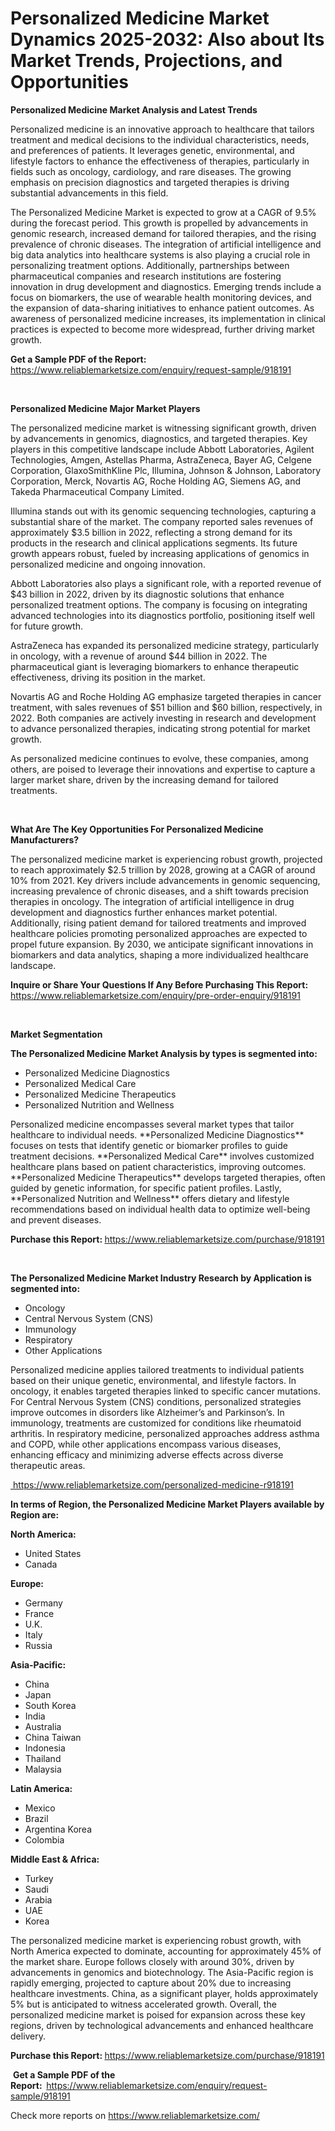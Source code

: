 <p><h1>Personalized Medicine Market Dynamics 2025-2032: Also about Its Market Trends, Projections, and Opportunities</h1></p><p><strong>Personalized Medicine Market Analysis and Latest Trends</strong></p>
<p><p>Personalized medicine is an innovative approach to healthcare that tailors treatment and medical decisions to the individual characteristics, needs, and preferences of patients. It leverages genetic, environmental, and lifestyle factors to enhance the effectiveness of therapies, particularly in fields such as oncology, cardiology, and rare diseases. The growing emphasis on precision diagnostics and targeted therapies is driving substantial advancements in this field.</p><p>The Personalized Medicine Market is expected to grow at a CAGR of 9.5% during the forecast period. This growth is propelled by advancements in genomic research, increased demand for tailored therapies, and the rising prevalence of chronic diseases. The integration of artificial intelligence and big data analytics into healthcare systems is also playing a crucial role in personalizing treatment options. Additionally, partnerships between pharmaceutical companies and research institutions are fostering innovation in drug development and diagnostics. Emerging trends include a focus on biomarkers, the use of wearable health monitoring devices, and the expansion of data-sharing initiatives to enhance patient outcomes. As awareness of personalized medicine increases, its implementation in clinical practices is expected to become more widespread, further driving market growth.</p></p>
<p><strong>Get a Sample PDF of the Report:&nbsp;</strong> <a href="https://www.reliablemarketsize.com/enquiry/request-sample/918191?utm_campaign=3178&utm_medium=2&utm_source=Github&utm_content=ia&utm_term=07032025&utm_id=personalized-medicine">https://www.reliablemarketsize.com/enquiry/request-sample/918191</a></p>
<p>&nbsp;</p>
<p><strong>Personalized Medicine Major Market Players</strong></p>
<p><p>The personalized medicine market is witnessing significant growth, driven by advancements in genomics, diagnostics, and targeted therapies. Key players in this competitive landscape include Abbott Laboratories, Agilent Technologies, Amgen, Astellas Pharma, AstraZeneca, Bayer AG, Celgene Corporation, GlaxoSmithKline Plc, Illumina, Johnson & Johnson, Laboratory Corporation, Merck, Novartis AG, Roche Holding AG, Siemens AG, and Takeda Pharmaceutical Company Limited.</p><p>Illumina stands out with its genomic sequencing technologies, capturing a substantial share of the market. The company reported sales revenues of approximately $3.5 billion in 2022, reflecting a strong demand for its products in the research and clinical applications segments. Its future growth appears robust, fueled by increasing applications of genomics in personalized medicine and ongoing innovation.</p><p>Abbott Laboratories also plays a significant role, with a reported revenue of $43 billion in 2022, driven by its diagnostic solutions that enhance personalized treatment options. The company is focusing on integrating advanced technologies into its diagnostics portfolio, positioning itself well for future growth.</p><p>AstraZeneca has expanded its personalized medicine strategy, particularly in oncology, with a revenue of around $44 billion in 2022. The pharmaceutical giant is leveraging biomarkers to enhance therapeutic effectiveness, driving its position in the market.</p><p>Novartis AG and Roche Holding AG emphasize targeted therapies in cancer treatment, with sales revenues of $51 billion and $60 billion, respectively, in 2022. Both companies are actively investing in research and development to advance personalized therapies, indicating strong potential for market growth.</p><p>As personalized medicine continues to evolve, these companies, among others, are poised to leverage their innovations and expertise to capture a larger market share, driven by the increasing demand for tailored treatments.</p></p>
<p>&nbsp;</p>
<p><strong>What Are The Key Opportunities For Personalized Medicine Manufacturers?</strong></p>
<p><p>The personalized medicine market is experiencing robust growth, projected to reach approximately $2.5 trillion by 2028, growing at a CAGR of around 10% from 2021. Key drivers include advancements in genomic sequencing, increasing prevalence of chronic diseases, and a shift towards precision therapies in oncology. The integration of artificial intelligence in drug development and diagnostics further enhances market potential. Additionally, rising patient demand for tailored treatments and improved healthcare policies promoting personalized approaches are expected to propel future expansion. By 2030, we anticipate significant innovations in biomarkers and data analytics, shaping a more individualized healthcare landscape.</p></p>
<p><strong>Inquire or Share Your Questions If Any Before Purchasing This Report:</strong> <a href="https://www.reliablemarketsize.com/enquiry/pre-order-enquiry/918191?utm_campaign=3178&utm_medium=2&utm_source=Github&utm_content=ia&utm_term=07032025&utm_id=personalized-medicine">https://www.reliablemarketsize.com/enquiry/pre-order-enquiry/918191</a></p>
<p>&nbsp;</p>
<p><strong>Market Segmentation</strong></p>
<p><strong>The Personalized Medicine Market Analysis by types is segmented into:</strong></p>
<p><ul><li>Personalized Medicine Diagnostics</li><li>Personalized Medical Care</li><li>Personalized Medicine Therapeutics</li><li>Personalized Nutrition and Wellness</li></ul></p>
<p><p>Personalized medicine encompasses several market types that tailor healthcare to individual needs. **Personalized Medicine Diagnostics** focuses on tests that identify genetic or biomarker profiles to guide treatment decisions. **Personalized Medical Care** involves customized healthcare plans based on patient characteristics, improving outcomes. **Personalized Medicine Therapeutics** develops targeted therapies, often guided by genetic information, for specific patient profiles. Lastly, **Personalized Nutrition and Wellness** offers dietary and lifestyle recommendations based on individual health data to optimize well-being and prevent diseases.</p></p>
<p><strong>Purchase this Report:&nbsp;</strong><a href="https://www.reliablemarketsize.com/purchase/918191?utm_campaign=3178&utm_medium=2&utm_source=Github&utm_content=ia&utm_term=07032025&utm_id=personalized-medicine">https://www.reliablemarketsize.com/purchase/918191</a></p>
<p>&nbsp;</p>
<p><strong>The Personalized Medicine Market Industry Research by Application is segmented into:</strong></p>
<p><ul><li>Oncology</li><li>Central Nervous System (CNS)</li><li>Immunology</li><li>Respiratory</li><li>Other Applications</li></ul></p>
<p><p>Personalized medicine applies tailored treatments to individual patients based on their unique genetic, environmental, and lifestyle factors. In oncology, it enables targeted therapies linked to specific cancer mutations. For Central Nervous System (CNS) conditions, personalized strategies improve outcomes in disorders like Alzheimer’s and Parkinson’s. In immunology, treatments are customized for conditions like rheumatoid arthritis. In respiratory medicine, personalized approaches address asthma and COPD, while other applications encompass various diseases, enhancing efficacy and minimizing adverse effects across diverse therapeutic areas.</p></p>
<p><a href="https://www.reliablemarketsize.com/personalized-medicine-r918191?utm_campaign=3178&utm_medium=2&utm_source=Github&utm_content=ia&utm_term=07032025&utm_id=personalized-medicine">&nbsp;https://www.reliablemarketsize.com/personalized-medicine-r918191</a></p>
<p><strong>In terms of Region, the Personalized Medicine Market Players available by Region are:</strong></p>
<p>
    <p> <strong> North America: </strong>
        <ul>
            <li>United States</li>
            <li>Canada</li>
        </ul>
        </p> 
    <p> <strong> Europe: </strong>
        <ul>
            <li>Germany</li>
            <li>France</li>
            <li>U.K.</li>
            <li>Italy</li>
            <li>Russia</li>
        </ul>
        </p> 
    <p> <strong> Asia-Pacific: </strong>
        <ul>
            <li>China</li>
            <li>Japan</li>
            <li>South Korea</li>
            <li>India</li>
            <li>Australia</li>
            <li>China Taiwan</li>
            <li>Indonesia</li>
            <li>Thailand</li>
            <li>Malaysia</li>
        </ul>
        </p> 
    <p> <strong> Latin America: </strong>
        <ul>
            <li>Mexico</li>
            <li>Brazil</li>
            <li>Argentina Korea</li>
            <li>Colombia</li>
        </ul>
        </p> 
    <p> <strong> Middle East & Africa: </strong>
        <ul>
            <li>Turkey</li>
            <li>Saudi</li>
            <li>Arabia</li>
            <li>UAE</li>
            <li>Korea</li>
        </ul>
    </p>
    </p>
<p><p>The personalized medicine market is experiencing robust growth, with North America expected to dominate, accounting for approximately 45% of the market share. Europe follows closely with around 30%, driven by advancements in genomics and biotechnology. The Asia-Pacific region is rapidly emerging, projected to capture about 20% due to increasing healthcare investments. China, as a significant player, holds approximately 5% but is anticipated to witness accelerated growth. Overall, the personalized medicine market is poised for expansion across these key regions, driven by technological advancements and enhanced healthcare delivery.</p></p>
<p><strong>Purchase this Report: </strong><a href="https://www.reliablemarketsize.com/purchase/918191?utm_campaign=3178&utm_medium=2&utm_source=Github&utm_content=ia&utm_term=07032025&utm_id=personalized-medicine">https://www.reliablemarketsize.com/purchase/918191</a></p>
<p>&nbsp;<strong>Get a Sample PDF of the Report:&nbsp;&nbsp;</strong><a href="https://www.reliablemarketsize.com/enquiry/request-sample/918191?utm_campaign=3178&utm_medium=2&utm_source=Github&utm_content=ia&utm_term=07032025&utm_id=personalized-medicine">https://www.reliablemarketsize.com/enquiry/request-sample/918191</a></p>
<p><strong></strong></p>
<p>Check more reports on <a href="https://www.reliablemarketsize.com/?utm_campaign=3178&utm_medium=2&utm_source=Github&utm_content=ia&utm_term=07032025&utm_id=personalized-medicine">https://www.reliablemarketsize.com/</a></p>